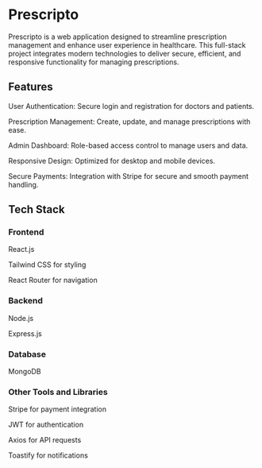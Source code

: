 # Prescripto
Prescripto is a web application designed to streamline prescription management and enhance user experience in healthcare. This full-stack project integrates modern technologies to deliver secure, efficient, and responsive functionality for managing prescriptions.

## Features
User Authentication: Secure login and registration for doctors and patients.

Prescription Management: Create, update, and manage prescriptions with ease.

Admin Dashboard: Role-based access control to manage users and data.

Responsive Design: Optimized for desktop and mobile devices.

Secure Payments: Integration with Stripe for secure and smooth payment handling.

## Tech Stack

### Frontend
React.js

Tailwind CSS for styling

React Router for navigation

### Backend
Node.js

Express.js

### Database
MongoDB

### Other Tools and Libraries
Stripe for payment integration

JWT for authentication

Axios for API requests

Toastify for notifications

